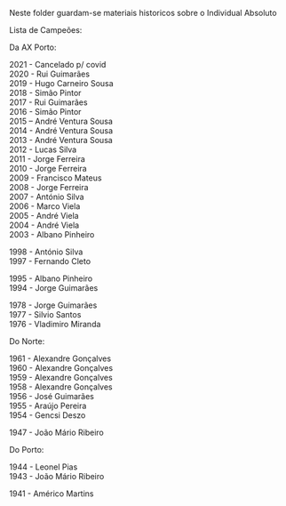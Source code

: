 Neste folder guardam-se materiais historicos sobre o Individual Absoluto

Lista de Campeões:

Da AX Porto:

2021 - Cancelado p/ covid\
2020 - Rui Guimarães\
2019 - Hugo Carneiro Sousa\
2018 - Simão Pintor\
​2017 - Rui Guimarães\
2016 - Simão Pintor\
2015 – André Ventura Sousa\
2014 - André Ventura Sousa\
2013 - André Ventura Sousa\
2012 - Lucas Silva\
2011 - Jorge Ferreira\
2010 - Jorge Ferreira\
2009 - Francisco Mateus\
2008 - Jorge Ferreira\
2007 - António Silva\
2006 - Marco Viela\
2005 - André Viela\
2004 - André Viela\
2003 - Albano Pinheiro

1998 - António Silva\
1997 - Fernando Cleto

1995 - Albano Pinheiro\
1994  - Jorge Guimarães

1978 - Jorge Guimarães\
1977 - Silvio Santos\
1976 - Vladimiro Miranda

Do Norte:

1961 - Alexandre Gonçalves\
1960 - Alexandre Gonçalves\
1959 - Alexandre Gonçalves\
1958 - Alexandre Gonçalves\
1956 - José Guimarães\
1955 - Araújo Pereira\
1954 - Gencsi Deszo

1947 - João Mário Ribeiro

Do Porto: 

1944 - Leonel Pias\
1943 - João Mário Ribeiro

1941 - Américo Martins
